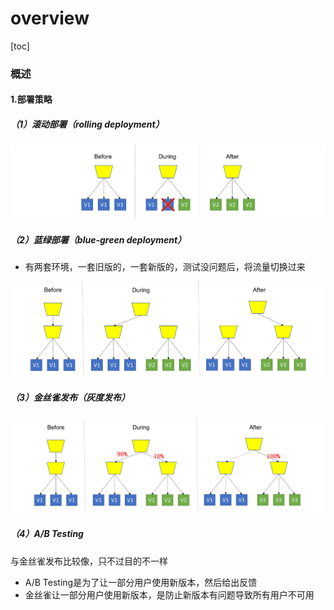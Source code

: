 # overview

[toc]

### 概述

#### 1.部署策略

##### （1）滚动部署（rolling deployment）
![](./imgs/overview_01.png)

##### （2）蓝绿部署（blue-green deployment）

* 有两套环境，一套旧版的，一套新版的，测试没问题后，将流量切换过来

![](./imgs/overview_02.png)

##### （3）金丝雀发布（灰度发布）
![](./imgs/overview_03.png)

##### （4）A/B Testing
与金丝雀发布比较像，只不过目的不一样
* A/B Testing是为了让一部分用户使用新版本，然后给出反馈
* 金丝雀让一部分用户使用新版本，是防止新版本有问题导致所有用户不可用
